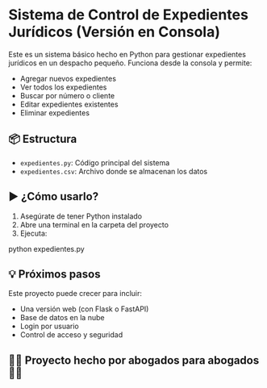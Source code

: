# Sistema de Control de Expedientes Jurídicos (Versión en Consola)

Este es un sistema básico hecho en Python para gestionar expedientes jurídicos en un despacho pequeño. Funciona desde la consola y permite:

- Agregar nuevos expedientes
- Ver todos los expedientes
- Buscar por número o cliente
- Editar expedientes existentes
- Eliminar expedientes

## 📦 Estructura

- `expedientes.py`: Código principal del sistema
- `expedientes.csv`: Archivo donde se almacenan los datos

## ▶️ ¿Cómo usarlo?

1. Asegúrate de tener Python instalado
2. Abre una terminal en la carpeta del proyecto
3. Ejecuta:

python expedientes.py


## 💡 Próximos pasos

Este proyecto puede crecer para incluir:

- Una versión web (con Flask o FastAPI)
- Base de datos en la nube
- Login por usuario
- Control de acceso y seguridad

## 🧑‍⚖️ Proyecto hecho por abogados para abogados 👨‍⚖️

